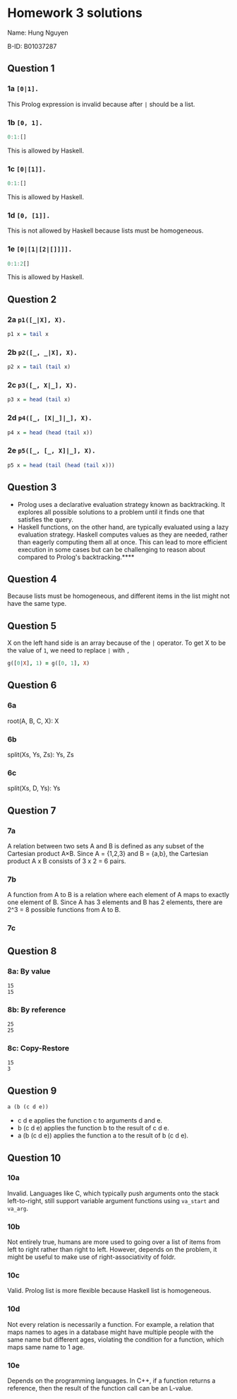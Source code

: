 # Homework 3 solutions

Name: Hung Nguyen

B-ID: B01037287

## Question 1

### 1a `[0|1].`

This Prolog expression is invalid because after `|` should be a list.

### 1b `[0, 1].`

```haskell
0:1:[]
```

This is allowed by Haskell.

### 1c `[0|[1]].`

```haskell
0:1:[]
```

This is allowed by Haskell.

### 1d `[0, [1]].`

This is not allowed by Haskell because lists must be homogeneous.

### 1e `[0|[1|[2|[]]]].`

```haskell
0:1:2[]
```

This is allowed by Haskell.

## Question 2

### 2a `p1([_|X], X).`

```haskell
p1 x = tail x
```

### 2b `p2([_, _|X], X).`

```haskell
p2 x = tail (tail x)
```

### 2c `p3([_, X|_], X).`

```haskell
p3 x = head (tail x)
```

### 2d `p4([_, [X|_]|_], X).`

```haskell
p4 x = head (head (tail x))
```

### 2e `p5([_, [_, X]|_], X).`

```haskell
p5 x = head (tail (head (tail x)))
```

## Question 3

- Prolog uses a declarative evaluation strategy known as backtracking. It explores all possible solutions to a problem until it finds one that satisfies the query.
- Haskell functions, on the other hand, are typically evaluated using a lazy evaluation strategy. Haskell computes values as they are needed, rather than eagerly computing them all at once. This can lead to more efficient execution in some cases but can be challenging to reason about compared to Prolog's backtracking.****

## Question 4

Because lists must be homogeneous, and different items in the list might not have the same type.

## Question 5

X on the left hand side is an array because of the `|` operator. To get X to be the value of `1`, we need to replace `|` with `,`

```prolog
g([0|X], 1) = g([0, 1], X)
```

## Question 6

### 6a

root(A, B, C, X): X

### 6b

split(Xs, Ys, Zs): Ys, Zs

### 6c

split(Xs, D, Ys): Ys

## Question 7

### 7a

A relation between two sets A and B is defined as any subset of the Cartesian product A×B. Since A = {1,2,3} and B = {a,b}, the Cartesian product A x B consists of 3 x 2 = 6 pairs.

### 7b

A function from A to B is a relation where each element of A maps to exactly one element of B. Since A has 3 elements and B has 2 elements, there are 2^3 = 8 possible functions from A to B.

### 7c

## Question 8

### 8a: By value

```shell
15
15
```

### 8b: By reference

```shell
25
25
```

### 8c: Copy-Restore

```shell
15
3
```

## Question 9

```haskell
a (b (c d e))
```

- c d e applies the function c to arguments d and e.
- b (c d e) applies the function b to the result of c d e.
- a (b (c d e)) applies the function a to the result of b (c d e).

## Question 10

### 10a

Invalid. Languages like C, which typically push arguments onto the stack left-to-right, still support variable argument functions using `va_start` and `va_arg`.

### 10b

Not entirely true, humans are more used to going over a list of items from left to right rather than right to left. However, depends on the problem, it might be useful to make use of right-associativity of foldr.

### 10c

Valid. Prolog list is more flexible because Haskell list is homogeneous.

### 10d

Not every relation is necessarily a function. For example, a relation that maps names to ages in a database might have multiple people with the same name but different ages, violating the condition for a function, which maps same name to 1 age.

### 10e

Depends on the programming languages. In C++, if a function returns a reference, then the result of the function call can be an L-value.
